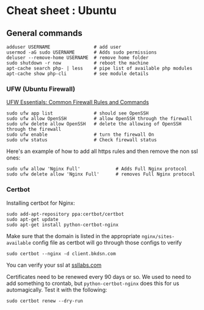 # Cheat sheet : Ubuntu

## General commands

    adduser USERNAME                # add user
    usermod -aG sudo USERNAME       # Adds sudo permissions
    deluser --remove-home USERNAME  # remove home folder
    sudo shutdown -r now            # reboot the machine
    apt-cache search php- | less    # pipe list of available php modules
    apt-cache show php-cli          # see module details

### UFW (Ubuntu Firewall)

[UFW Essentials: Common Firewall Rules and Commands](https://www.digitalocean.com/community/tutorials/ufw-essentials-common-firewall-rules-and-commands)

    sudo ufw app list               # should see OpenSSH
    sudo ufw allow OpenSSH          # allow OpenSSH through the firewall
    sudo ufw delete allow OpenSSH   # delete the allowing of OpenSSH through the firewall
    sudo ufw enable                 # turn the firewall On
    sudo ufw status                 # Check firewall status

Here's an example of how to add all https rules and then remove the non ssl ones:

    sudo ufw allow 'Nginx Full'             # Adds Full Nginx protocol
    sudo ufw delete allow 'Nginx Full'      # removes Full Nginx protocol

### Certbot

Installing certbot for Nginx:

    sudo add-apt-repository ppa:certbot/certbot
    sudo apt-get update
    sudo apt-get install python-certbot-nginx

Make sure that the domain is listed in the appropriate `nginx/sites-available` config file as certbot will go through those configs to verify

    sudo certbot --nginx -d client.bkdsn.com

You can verify your ssl at [ssllabs.com](https://www.ssllabs.com/ssltest/analyze.html?d=example.com&latest)

Certificates need to be renewed every 90 days or so. We used to need to add something to crontab, but `python-certbot-nginx` does this for us automagically. Test it with the following:

    sudo certbot renew --dry-run
